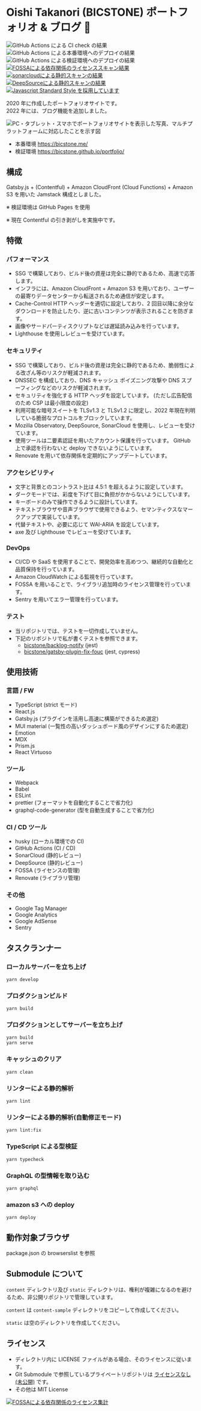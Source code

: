 # Oishi Takanori (BICSTONE) ポートフォリオ & ブログ 💚

![GitHub Actions による CI check の結果](https://github.com/bicstone/portfolio/workflows/Node.js%20CI/badge.svg)
![GitHub Actions による本番環境へのデプロイの結果](https://github.com/bicstone/portfolio/actions/workflows/deploy.yml/badge.svg?branch=main)
![GitHub Actions による検証環境へのデプロイの結果](https://github.com/bicstone/portfolio/actions/workflows/pages.yml/badge.svg)
[![FOSSAによる依存関係のライセンススキャン結果](https://app.fossa.com/api/projects/git%2Bgithub.com%2Fbicstone%2Fportfolio.svg?type=shield)](https://app.fossa.com/projects/git%2Bgithub.com%2Fbicstone%2Fportfolio?ref=badge_shield)
[![sonarcloudによる静的スキャンの結果](https://sonarcloud.io/api/project_badges/measure?project=bicstone_masshiro.me&metric=alert_status)](https://sonarcloud.io/dashboard?id=bicstone_masshiro.me)
[![DeepSourceによる静的スキャンの結果](https://deepsource.io/gh/bicstone/portfolio.svg/?label=active+issues&token=YEW43yfxCIzfiws5kGiZjSN0)](https://deepsource.io/gh/bicstone/portfolio/?ref=repository-badge)
[![Javascript Standard Style を採用しています](https://img.shields.io/badge/code_style-standard-brightgreen.svg)](https://standardjs.com)

2020 年に作成したポートフォリオサイトです。  
2022 年には、ブログ機能を追加しました。

![PC・タブレット・スマホでポートフォリオサイトを表示した写真、マルチプラットフォームに対応したことを示す図](./docs/readme-images/portfolio.jpg)

- 本番環境 <https://bicstone.me/>
- 検証環境 <https://bicstone.github.io/portfolio/>

## 構成

Gatsby.js + (Contentful) + Amazon CloudFront (Cloud Functions) + Amazon S3 を用いた Jamstack 構成としました。

※ 検証環境は GitHub Pages を使用

※ 現在 Contentful の引き剥がしを実施中です。

## 特徴

### パフォーマンス

- SSG で構築しており、ビルド後の資産は完全に静的であるため、高速で応答します。
- インフラには、Amazon CloudFront + Amazon S3 を用いており、ユーザーの最寄りデータセンターから転送されるため通信が安定します。
- Cache-Control HTTP ヘッダーを適切に設定しており、2 回目以降に余分なダウンロードを防止したり、逆に古いコンテンツが表示されることを防ぎます。
- 画像やサードパーティスクリプトなどは遅延読み込みを行っています。
- Lighthouse を使用しレビューを受けています。

### セキュリティ

- SSG で構築しており、ビルド後の資産は完全に静的であるため、脆弱性による改ざん等のリスクが軽減されます。
- DNSSEC を構成しており、DNS キャッシュ ポイズニング攻撃や DNS スプーフィングなどのリスクが軽減されます。
- セキュリティを強化する HTTP ヘッダを設定しています。 (ただし広告配信のため CSP は最小限度の設定)
- 利用可能な暗号スイートを TLSv1.3 と TLSv1.2 に限定し、2022 年現在判明している脆弱なプロトコルをブロックしています。
- Mozilla Observatory, DeepSource, SonarCloud を使用し、レビューを受けています。
- 使用ツールは二要素認証を用いたアカウント保護を行っています。 GitHub 上で承認を行わないと deploy できないようにしています。
- Renovate を用いて依存関係を定期的にアップデートしています。

### アクセシビリティ

- 文字と背景とのコントラスト比は 4.5:1 を超えるように設定しています。
- ダークモードでは、彩度を下げて目に負担がかからないようにしています。
- キーボードのみで操作できるように設計しています。
- テキストブラウザや音声ブラウザで使用できるよう、セマンティクスなマークアップで実装しています。
- 代替テキストや、必要に応じて WAI-ARIA を設定しています。
- axe 及び Lighthouse でレビューを受けています。

### DevOps

- CI/CD や SaaS を使用することで、開発効率を高めつつ、継続的な自動化と品質保持を行っています。
- Amazon CloudWatch による監視を行っています。
- FOSSA を用いることで、ライブラリ追加時のライセンス管理を行っています。
- Sentry を用いてエラー管理を行っています。

### テスト

- 当リポジトリでは、テストを一切作成していません。
- 下記のリポジトリで私が書くテストを参照できます。
  - [bicstone/backlog-notify](https://github.com/bicstone/backlog-notify) (jest)
  - [bicstone/gatsby-plugin-fix-fouc](https://github.com/bicstone/gatsby-plugin-fix-fouc) (jest, cypress)

## 使用技術

### 言語 / FW

- TypeScript (strict モード)
- React.js
- Gatsby.js (プラグインを活用し高速に構築ができるため選定)
- MUI material (一覧性の高いダッシュボード風のデザインにするため選定)
- Emotion
- MDX
- Prism.js
- React Virtuoso

### ツール

- Webpack
- Babel
- ESLint
- prettier (フォーマットを自動化することで省力化)
- graphql-code-generator (型を自動生成することで省力化)

### CI / CD ツール

- husky (ローカル環境での CI)
- GitHub Actions (CI / CD)
- SonarCloud (静的レビュー)
- DeepSource (静的レビュー)
- FOSSA (ライセンスの管理)
- Renovate (ライブラリ管理)

### その他

- Google Tag Manager
- Google Analytics
- Google AdSense
- Sentry

## タスクランナー

### ローカルサーバーを立ち上げ

```shell
yarn develop
```

### プロダクションビルド

```shell
yarn build
```

### プロダクションとしてサーバーを立ち上げ

```shell
yarn build
yarn serve
```

### キャッシュのクリア

```shell
yarn clean
```

### リンターによる静的解析

```shell
yarn lint
```

### リンターによる静的解析(自動修正モード)

```shell
yarn lint:fix
```

### TypeScript による型検証

```shell
yarn typecheck
```

### GraphQL の型情報を取り込む

```shell
yarn graphql
```

### amazon s3 への deploy

```shell
yarn deploy
```

## 動作対象ブラウザ

package.json の browserslist を参照

## Submodule について

`content` ディレクトリ及び `static` ディレクトリは、権利が複雑になるのを避けるため、非公開リポジトリで管理しています。

`content` は `content-sample` ディレクトリをコピーして作成してください。

`static` は空のディレクトリを作成してください。

## ライセンス

- ディレクトリ内に LICENSE ファイルがある場合、そのライセンスに従います。
- Git Submodule で参照しているプライベートリポジトリは [ライセンスなし(未公開)](https://choosealicense.com/no-permission/) です。
- その他は MIT License

[![FOSSAによる依存関係のライセンス集計](https://app.fossa.com/api/projects/git%2Bgithub.com%2Fbicstone%2Fportfolio.svg?type=large)](https://app.fossa.com/projects/git%2Bgithub.com%2Fbicstone%2Fportfolio?ref=badge_large)
